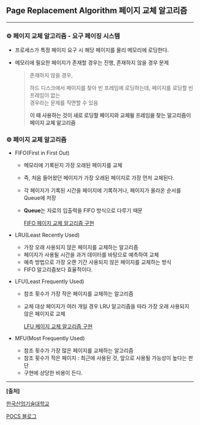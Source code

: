 ## **Page Replacement Algorithm 페이지 교체 알고리즘**

***

### **⚙ 페이지 교체 알고리즘 - 요구 페이징 시스템**

- 프로세스가 특정 페이지 요구 시 해당 페이지를 물리 메모리에 로딩한다.

- 메모리에 필요한 페이지가 존재할 경우는 진행, 존재하지 않을 경우 문제

  > 존재하지 않을 경우,
  >
  > 하드 디스크에서 페이지를 찾아 빈 프레임에 로딩하는데, 페이지를 로딩할 빈 프레임이 없는<br> 경우라는 문제를 직면할 수 있음
  >
  > **이 때 사용하는 것이 새로 로딩할 페이지와 교체될 프레임을 찾는 알고리즘이 페이지 교체 알고리즘**

   



### **⚙ 페이지 교체 알고리즘**

- FIFO(First in First Out)

  - 메모리에 기록된지 가장 오래된 페이지를 교체

  - 즉, 처음 들어왔던 페이지가 가장 오래된 페이지로 가장 먼저 교체된다.

  - 각 페이지가 기록된 시간을 페이지에 기록하거나, 페이지가 올라온 순서를 Queue에 저장

  - **Queue**는 자료의 입출력을 FIFO 방식으로 다루기 때문

    [FIFO 페이지 교체 알고리즘 구현](https://github.com/Lee-HyeongSeok/SW_expert_examples/blob/main/PageReplacementAlgorithm/FIFO.c)   

    

- LRU(Least Recently Used)

  - 가장 오래 사용되지 않은 페이지를 교체하는 알고리즘
  - 페이지가 사용될 시간을 과거 데이터를 바탕으로 예측하여 교체
  - 예측 방법으로 가장 오랜 기간 사용되지 않은 페이지를 교체하는 방식
  - FIFO 알고리즘보다 효율적이다.

   

- LFU(Least Frequently Used)

  - 참조 횟수가 가장 작은 페이지를 교체하는 알고리즘

  - 교체 대상 페이지가 여러 개일 경우 LRU 알고리즘을 따라 가장 오래 사용되지 않은 페이지로 교체

    [LFU 페이지 교체 알고리즘 구현](https://github.com/Lee-HyeongSeok/SW_expert_examples/blob/main/PageReplacementAlgorithm/LFU.c)   

   

- MFU(Most Frequently Used)
  - 참조 횟수가 가장 많은 페이지를 교체하는 알고리즘
  - 참조 횟수가 적은 페이지 : 최근에 사용된 것, 앞으로 사용될 가능성이 높다는 판단
  - 구현에 상당한 비용이 든다.

***

**[출처]**

[한국산업기술대학교](https://www.kpu.ac.kr)

[POCS 블로그](https://medium.com/pocs/%ED%8E%98%EC%9D%B4%EC%A7%80-%EA%B5%90%EC%B2%B4-page-replacement-%EC%95%8C%EA%B3%A0%EB%A6%AC%EC%A6%98-650d58ae266b)

